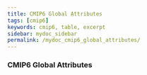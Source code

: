 ```yaml
---
title: CMIP6 Global Attributes
tags: [cmip6]
keywords: cmip6, table, excerpt
sidebar: mydoc_sidebar
permalink: /mydoc_cmip6_global_attributes/
---
```

### CMIP6 Global Attributes

